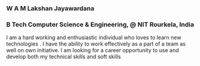 ### W A M Lakshan Jayawardana
### B Tech Computer Science & Engineering, @ NIT Rourkela, India

I am a hard working and enthusiastic individual who loves to learn new technologies . I have the ability to work effectively as a part of a team as well on own initiative. I am looking for a career opportunity to use and develop both my technical skills and soft skills
